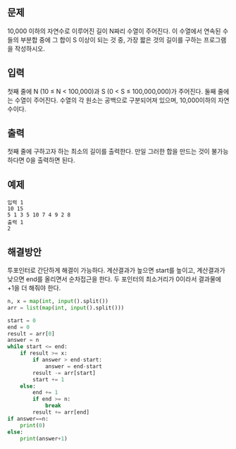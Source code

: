 ## 문제
10,000 이하의 자연수로 이루어진 길이 N짜리 수열이 주어진다. 이 수열에서 연속된 수들의 부분합 중에 그 합이 S 이상이 되는 것 중, 가장 짧은 것의 길이를 구하는 프로그램을 작성하시오.

## 입력
첫째 줄에 N (10 ≤ N < 100,000)과 S (0 < S ≤ 100,000,000)가 주어진다. 둘째 줄에는 수열이 주어진다. 수열의 각 원소는 공백으로 구분되어져 있으며, 10,000이하의 자연수이다.

## 출력
첫째 줄에 구하고자 하는 최소의 길이를 출력한다. 만일 그러한 합을 만드는 것이 불가능하다면 0을 출력하면 된다.

## 예제 
```
입력 1 
10 15
5 1 3 5 10 7 4 9 2 8
출력 1 
2
```

## 해결방안
투포인터로 간단하게 해결이 가능하다. 계산결과가 높으면 start를 높이고, 계산결과가 낮으면 end를 올리면서 순차접근을 한다. 두 포인터의 최소거리가 0이라서 결과물에 +1을 더 해줘야 한다.
```python
n, x = map(int, input().split())
arr = list(map(int, input().split()))

start = 0
end = 0
result = arr[0]
answer = n
while start <= end:
    if result >= x:
        if answer > end-start:
            answer = end-start
        result -= arr[start]
        start += 1
    else:
        end += 1
        if end >= n:
            break
        result += arr[end]
if answer==n:
    print(0)
else:
    print(answer+1)
```
